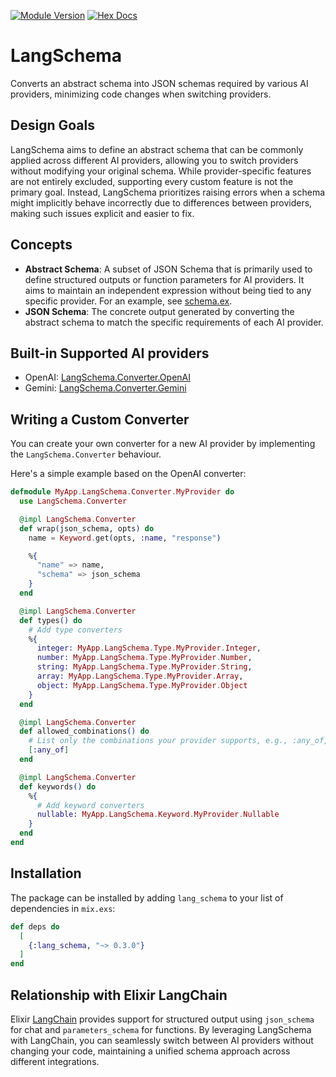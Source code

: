 [![Module Version](https://img.shields.io/hexpm/v/lang_schema.svg)](https://hex.pm/packages/lang_schema)
[![Hex Docs](https://img.shields.io/badge/hex-docs-lightgreen.svg)](https://hexdocs.pm/lang_schema)

# LangSchema

Converts an abstract schema into JSON schemas required by various AI providers, minimizing code changes when switching providers.

## Design Goals

LangSchema aims to define an abstract schema that can be commonly applied across different AI providers, allowing you to switch providers without modifying your original schema. While provider-specific features are not entirely excluded, supporting every custom feature is not the primary goal. Instead, LangSchema prioritizes raising errors when a schema might implicitly behave incorrectly due to differences between providers, making such issues explicit and easier to fix.

## Concepts

- **Abstract Schema**: A subset of JSON Schema that is primarily used to define structured outputs or function parameters for AI providers. It aims to maintain an independent expression without being tied to any specific provider. For an example, see [schema.ex](https://github.com/nallwhy/lang_schema/blob/main/test/support/schema.ex).
- **JSON Schema**: The concrete output generated by converting the abstract schema to match the specific requirements of each AI provider.

## Built-in Supported AI providers

- OpenAI: [LangSchema.Converter.OpenAI](./lib/lang_schema/converter/openai.ex)
- Gemini: [LangSchema.Converter.Gemini](./lib/lang_schema/converter/gemini.ex)

## Writing a Custom Converter

You can create your own converter for a new AI provider by implementing the `LangSchema.Converter` behaviour.

Here's a simple example based on the OpenAI converter:

```elixir
defmodule MyApp.LangSchema.Converter.MyProvider do
  use LangSchema.Converter

  @impl LangSchema.Converter
  def wrap(json_schema, opts) do
    name = Keyword.get(opts, :name, "response")

    %{
      "name" => name,
      "schema" => json_schema
    }
  end

  @impl LangSchema.Converter
  def types() do
    # Add type converters
    %{
      integer: MyApp.LangSchema.Type.MyProvider.Integer,
      number: MyApp.LangSchema.Type.MyProvider.Number,
      string: MyApp.LangSchema.Type.MyProvider.String,
      array: MyApp.LangSchema.Type.MyProvider.Array,
      object: MyApp.LangSchema.Type.MyProvider.Object
    }
  end

  @impl LangSchema.Converter
  def allowed_combinations() do
    # List only the combinations your provider supports, e.g., :any_of, :one_of, :all_of
    [:any_of] 
  end

  @impl LangSchema.Converter
  def keywords() do
    %{
      # Add keyword converters
      nullable: MyApp.LangSchema.Keyword.MyProvider.Nullable
    }
  end
end
```

## Installation

The package can be installed by adding `lang_schema` to your list of dependencies
in `mix.exs`:

```elixir
def deps do
  [
    {:lang_schema, "~> 0.3.0"}
  ]
end
```

## Relationship with Elixir LangChain

Elixir [LangChain](https://hex.pm/packages/langchain) provides support for structured output using `json_schema` for chat and `parameters_schema` for functions. By leveraging LangSchema with LangChain, you can seamlessly switch between AI providers without changing your code, maintaining a unified schema approach across different integrations.
